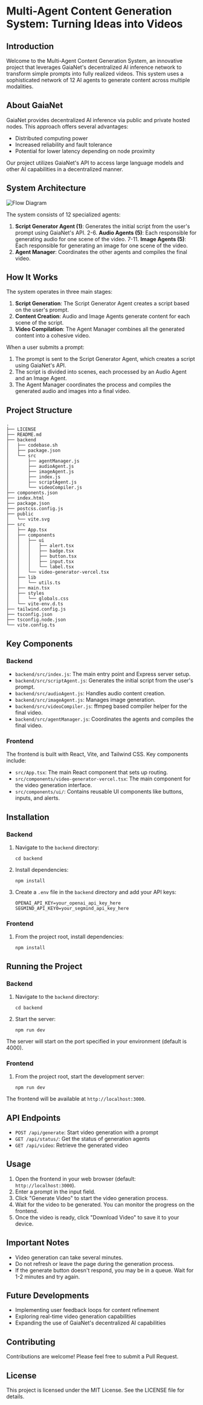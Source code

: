 # Multi-Agent Content Generation System: Turning Ideas into Videos

## Introduction

Welcome to the Multi-Agent Content Generation System, an innovative project that leverages GaiaNet's decentralized AI inference network to transform simple prompts into fully realized videos. This system uses a sophisticated network of 12 AI agents to generate content across multiple modalities.

## About GaiaNet

GaiaNet provides decentralized AI inference via public and private hosted nodes. This approach offers several advantages:
- Distributed computing power
- Increased reliability and fault tolerance
- Potential for lower latency depending on node proximity

Our project utilizes GaiaNet's API to access large language models and other AI capabilities in a decentralized manner.


## System Architecture

![Flow Diagram](flow.png)

The system consists of 12 specialized agents:

1. **Script Generator Agent (1)**: Generates the initial script from the user's prompt using GaiaNet's API.
2-6. **Audio Agents (5)**: Each responsible for generating audio for one scene of the video.
7-11. **Image Agents (5)**: Each responsible for generating an image for one scene of the video.
12. **Agent Manager**: Coordinates the other agents and compiles the final video.

## How It Works

The system operates in three main stages:

1. **Script Generation**: The Script Generator Agent creates a script based on the user's prompt.
2. **Content Creation**: Audio and Image Agents generate content for each scene of the script.
3. **Video Compilation**: The Agent Manager combines all the generated content into a cohesive video.

When a user submits a prompt:
1. The prompt is sent to the Script Generator Agent, which creates a script using GaiaNet's API.
2. The script is divided into scenes, each processed by an Audio Agent and an Image Agent.
3. The Agent Manager coordinates the process and compiles the generated audio and images into a final video.

## Project Structure

```
.
├── LICENSE
├── README.md
├── backend
│   ├── codebase.sh
│   ├── package.json
│   └── src
│       ├── agentManager.js
│       ├── audioAgent.js
│       ├── imageAgent.js
│       ├── index.js
│       ├── scriptAgent.js
│       └── videoCompiler.js
├── components.json
├── index.html
├── package.json
├── postcss.config.js
├── public
│   └── vite.svg
├── src
│   ├── App.tsx
│   ├── components
│   │   ├── ui
│   │   │   ├── alert.tsx
│   │   │   ├── badge.tsx
│   │   │   ├── button.tsx
│   │   │   ├── input.tsx
│   │   │   └── label.tsx
│   │   └── video-generator-vercel.tsx
│   ├── lib
│   │   └── utils.ts
│   ├── main.tsx
│   ├── styles
│   │   └── globals.css
│   └── vite-env.d.ts
├── tailwind.config.js
├── tsconfig.json
├── tsconfig.node.json
└── vite.config.ts
```

## Key Components

### Backend

- `backend/src/index.js`: The main entry point and Express server setup.
- `backend/src/scriptAgent.js`: Generates the initial script from the user's prompt.
- `backend/src/audioAgent.js`: Handles audio content creation.
- `backend/src/imageAgent.js`: Manages image generation.
- `backend/src/videoCompiler.js`: ffmpeg based compiler helper for the final video.
- `backend/src/agentManager.js`: Coordinates the agents and compiles the final video.

### Frontend

The frontend is built with React, Vite, and Tailwind CSS. Key components include:

- `src/App.tsx`: The main React component that sets up routing.
- `src/components/video-generator-vercel.tsx`: The main component for the video generation interface.
- `src/components/ui/`: Contains reusable UI components like buttons, inputs, and alerts.

## Installation

### Backend

1. Navigate to the `backend` directory:
   ```
   cd backend
   ```

2. Install dependencies:
   ```
   npm install
   ```

3. Create a `.env` file in the `backend` directory and add your API keys:
   ```
   OPENAI_API_KEY=your_openai_api_key_here
   SEGMIND_API_KEY0=your_segmind_api_key_here
   ```

### Frontend

1. From the project root, install dependencies:
   ```
   npm install
   ```

## Running the Project

### Backend

1. Navigate to the `backend` directory:
   ```
   cd backend
   ```

2. Start the server:
   ```
   npm run dev
   ```

The server will start on the port specified in your environment (default is 4000).

### Frontend

1. From the project root, start the development server:
   ```
   npm run dev
   ```

The frontend will be available at `http://localhost:3000`.

## API Endpoints

- `POST /api/generate`: Start video generation with a prompt
- `GET /api/status/`: Get the status of generation agents
- `GET /api/video`: Retrieve the generated video 

## Usage

1. Open the frontend in your web browser (default: `http://localhost:3000`).
2. Enter a prompt in the input field.
3. Click "Generate Video" to start the video generation process.
4. Wait for the video to be generated. You can monitor the progress on the frontend.
5. Once the video is ready, click "Download Video" to save it to your device.

## Important Notes

- Video generation can take several minutes.
- Do not refresh or leave the page during the generation process.
- If the generate button doesn't respond, you may be in a queue. Wait for 1-2 minutes and try again.

## Future Developments

- Implementing user feedback loops for content refinement
- Exploring real-time video generation capabilities
- Expanding the use of GaiaNet's decentralized AI capabilities

## Contributing

Contributions are welcome! Please feel free to submit a Pull Request.

## License

This project is licensed under the MIT License. See the LICENSE file for details.